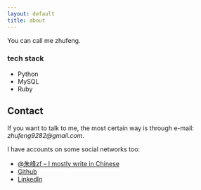 ```yaml
---
layout: default
title: about
---
```


You can call me zhufeng.

### tech stack 

- Python
- MySQL
- Ruby

## Contact

If you want to talk to me, the most certain way is through e-mail: _zhufeng9282@gmail.com_.

I have accounts on some social networks too:

- [@朱峰zf &ndash; I mostly write in Chinese](http://weibo.com/zhufeng9282)
- [Github](http://github.com/zhuf)
- [LinkedIn](http://cn.linkedin.com/pub/feng-zhu/67/41/44a)
